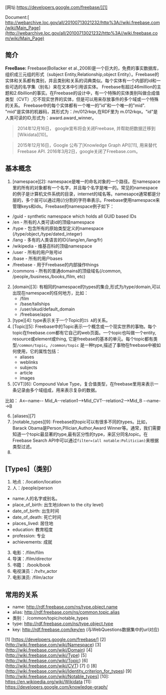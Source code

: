 [网址:https://developers.google.com/freebase/][1]

Document:[ http://webarchive.loc.gov/all/20100713021232/http%3A//wiki.freebase.com/wiki/Main_Page](http://webarchive.loc.gov/all/20100713021232/http%3A//wiki.freebase.com/wiki/Main_Page)

## 简介
__FreeBase:__ Freebase(Bollacker et al.,2008)是一个巨大的，免费的事实数据库，组织成三元组的形式（subject Entity,Relationship,object Entity）。Freebase的实体和关系都有类别，并且类别和关系的词典类似。每个实体有一个内部的id和一些可选的名字集（别名）来在文本中引用该实体。
Freebase有超过46million的主题和2.6billion的事实。在Freebase的设计中，有一个特殊的实体类别叫做合成值类型（CVT）,它不现实世界的实体，但是可以用来存放事件的多个域或一个特殊的关系。
Freebase中的每个实体都有一个唯一的"id"和一个唯一的"mid". "mid"是实体的机器码，其形式为：/m/012rkqx,在RDF里为 m.012rkqx。"id"是人类可读的ID,形式为：award.award_winner。 

> 2014年12月16日， google宣布将会关闭Freebase, 并帮助把数据迁移到[Wikidata][10]。

> 2015年12月16日，Google 公布了[Knowledge Graph API][11], 用来替代Freebase API. 2016年3月2日，google关闭了Freebase.com。

## 基本概念
1. [namespace][2]: namespace是唯一的命名对象的一个路径。在namespace里的所有的对象都有一个名字，并且每个名字是唯一的。常见的namespace的例子是计算机文件系统的目录，internet的域名等。namesapce通常都是分层的，多个层可以通过用(/)分割的字符串表示。Freebase使用namespace来管理keys和ids。Freebase的namespace例子如下：
  * /guid - synthetic namespace which holds all GUID based IDs 
  * /en - 所有的人类可读id的顶级namespace
  * /type - 包含所有的原始类型定义的namespace (/type/object,/type/dated_integer)
  * /lang - 多有的人类语言的ID(/lang/en,/lang/fr)
  * /wikipedia - 维基百科的顶级namespace
  * /user - 所有的用户账号id
  * /base - 所有的用户bases
  * /freebase - 用于Freebase的内部操作things
  * /commons - 所有的普通domains的顶级域名(/common, /people,/business,/books,/film, etc)
2. [domain][3]: 有相同的namespace的types的集合,形式为/type/domain,可以出现在namespace的任何地方，比如：
    * /film
    * /base/tallships
    * /user/skud/default_domain
    * /freebase/apps
3. [type][4]: type表示关于一个Topic的`IS A`的关系。
4. [Topic][5]: Freebase中的Topic表示一个概念或一个现实世界的事物。每个topic在freebase.com都有它自己的web页面。一个topic也叫做一个entity, resource或element或thing, 它是freebase的基本的单元。每个topic都有类型`/common/topic`。`/common/topic` 是一种type,描述了事物在freebase中被如何使用，它的属性包括：
    * aliases
    * weblinks
    * subjects
    * article
    * images
5. [CVT][6]: Compound Value Type，复合值类型，在freebase里用来表示一条记录由多个域组成，用来表示复杂的数据。
 
 比如： A<--name-- Mid_A--relation1-->Mid_CVT--relation2-->Mid_B --name-->B

6. [aliases][7]
7. [notable_types][9]: Freebase的topic可以有很多不同的types。比如，Barack Obama是Person,Pllician,Author,Award Winner等。通常，我们需要知道一个topic最显著的type,最有区分性的type，来区分同名topic。在Freebase Search API中可以通过`filter=(all notable:Politician)`来根据类型过滤。
8. 

## [Types]（类别）
1. 地点：/location/location
2. 人：/people/person
  * name:人的名字或别名。
  * place_of_birth: 出生地(down to the city level)
  * date_of_birth: 出生时间
  * date_of_death: 死亡时间
  * places_lived: 居住地
  * education: 教育程度
  * profession: 专业
  * achievements: 成就
3. 电影：/film/film
4. 导演：/film/director
5. 书籍：  /book/book  
6. 电视演员：/tv/tv_actor
7. 电影演员: /film/actor

## 常用的关系

* name: <http://rdf.freebase.com/ns/type.object.name>
* alias: <http://rdf.freebase.com/ns/common.topic.alias>
* 类别： /common/topic/notable_types
* type: <http://rdf.freebase.com/ns/type.object.type>
* key: http://rdf.freebase.com/key/en  (与WebQuestions数据集中的url对应)





[1] [https://developers.google.com/freebase/]
[2] (http://wiki.freebase.com/wiki/Namespace)
[3] (http://wiki.freebase.com/wiki/Domain)
[4] (http://wiki.freebase.com/wiki/Type)
[5] (http://wiki.freebase.com/wiki/Topic)
[6] (http://wiki.freebase.com/wiki/CVT)
[7] ()
[8] (http://wiki.freebase.com/wiki/Identity_criterion_for_types)
[9] [http://wiki.freebase.com/wiki/Notable_types]
[10]: https://en.wikipedia.org/wiki/Wikidata
[11]: https://developers.google.com/knowledge-graph/
